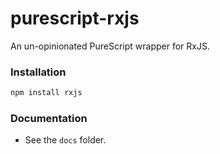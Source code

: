 # purescript-rxjs
An un-opinionated PureScript wrapper for RxJS.


### Installation

```bash
npm install rxjs
```

### Documentation

- See the `docs` folder.
